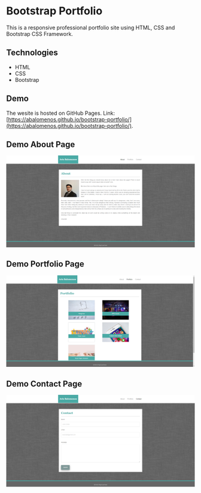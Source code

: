 # Bootstrap Portfolio

This is a responsive professional portfolio site using HTML, CSS and Bootstrap CSS Framework.


## Technologies

* HTML
* CSS
* Bootstrap


## Demo
The wesite is hosted on GitHub Pages. Link: [https://abalomenos.github.io/bootstrap-portfolio/](https://abalomenos.github.io/bootstrap-portfolio/).

## Demo About Page
![Demo1](demo/demo1.png "Demo About Page")

## Demo Portfolio Page
![Demo2](demo/demo2.png "Demo Portfolio Page")

## Demo Contact Page
![Demo3](demo/demo3.png "Demo Contact Page")
